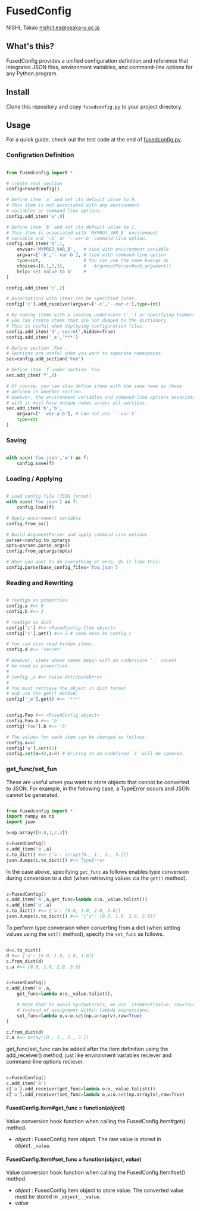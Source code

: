 # FusedConfig

NISHI, Takao <nishi.t.es@osaka-u.ac.jp>

## What's this?
FusedConfig provides a unified configuration definition and reference that integrates JSON files, environment variables, and command-line options for any Python program.

## Install
Clone this repository and copy `fusedconfig.py` to your project directory.

## Usage
For a quick guide, check out the test code at the end of [fusedconfig.py](fusedconfig.py).

### Configration Definition

```python

from fusedconfig import *

# create root section
config=FusedConfig()

# Define item `a` and set its default value to 0.
# This item is not associated with any environment
# variables or command-line options.
config.add_item('a',0)

# Define item `b` and set its default value to 1.
# This item is associated with `MYPROJ_VAR_B` environment
# variable and `-b` or `--var-b` command-line option.
config.add_item('b',1,
    envvar='MYPROJ_VAR_B',   # tied with environment variable
    argvar=['-b','--var-b'], # tied with command-line option
    type=int,                # You can use the same kwargs as
    choices=[0,1,2,3],       #   ArgumentParser#add_argument()
    help='set value to b'    #
)

config.add_item('c',2)

# Associations with items can be specified later.
config['c'].add_receiver(argvar=['-c','--var-c'],type=int)

# By naming items with a leading underscore ('_') or specifying hidden=True,
# you can create items that are not dumped to the dictionary.
# This is useful when deploying configuration files.
config.add_item('d','secret',hidden=True)
config.add_item('_e','***')

# Define section `Foo`.
# Sections are useful when you want to separate namespaces.
sec=config.add_section('Foo')

# Define item `f`under section `Foo`
sec.add_item('f',0)

# Of course, you can also define items with the same name as those
# defined in another section.
# However, the environment variables and command-line options associated
# with it must have unique names across all sections.
sec.add_item('b','b',
    argvar=['--var-a-b'], # Can not use `--var-b`
    type=str
)

```

### Saving
```python

with open('foo.json','w') as f:
    config.save(f)
```


### Loading / Applying
```python

# Load config file (JSON format)
with open('foo.json') as f:
    config.load(f)

# Apply environment variable
config.from_os()

# Build ArgumentParser and apply command-line options
parser=config.to_optargs
opts=parser.parse_args()
config.from_optargs(opts)

# When you want to do everything at once, do it like this:
config.parse(base_config_files='foo.json')

```

### Reading and Rewriting
```python

# readign as properties
config.a #=> 0
config.b #=> 1

# readign as dict
config['c'] #=> <FusedConfig.Item object>
config['c'].get() #=> 2 # same mean as config.c

# You can also read hidden items.
config.d #=> 'secret'

# However, items whose names begin with an underscore '_' cannot
# be read as properties.
#
# config._e #=> raise AttributeError
#
# You must retrieve the object in dict format
# and use the get() method.
config['_e'].get() #=> '***'


config.Foo #=> <FusedConfig object>
config.Foo.b #=> 'b'
config['Foo'].b #=> 'b'

# The values for each item can be changed as follows:
config.a=42
config['a'].set(42)
config.set(a=42,z=0) # Writing to an undefined `z` will be ignored.
```

### get_func/set_fun

These are useful when you want to store objects that cannot be converted to JSON.
For example, in the following case, a TypeError occurs and JSON cannot be generated.

```python

from fusedconfig import *
import numpy as np
import json

a=np.array([0.0,1,2,3])

c=FusedConfig()
c.add_item('a',a)
c.to_dict() #=> {'a': array([0., 1., 2., 3.])}
json.dumps(c.to_dict()) #=> TypeError
```

In the case above, specifying `get_func` as follows enables type conversion during conversion to a dict (when retrieving values via the `get()` method).

```python

c=FusedConfig()
c.add_item('a',a,get_func=lambda o:o._value.tolist())
c.add_item('a',a)
c.to_dict() #=> {'a': [0.0, 1.0, 2.0, 3.0]}
json.dumps(c.to_dict()) #=> '{"a": [0.0, 1.0, 2.0, 3.0]}'
```

To perform type conversion when converting from a dict (when setting values using the `set()` method), specify the `set_func` as follows.

```python

d=c.to_dict()
d #=> {'a': [0.0, 1.0, 2.0, 3.0]}
c.from_dict(d)
c.a #=> [0.0, 1.0, 2.0, 3.0]


c=FusedConfig()
c.add_item('a',a,
    get_func=lambda o:o._value.tolist(),

    # Note that to avoid SyntaxErrors, we use `Item#set(value, raw=True)`
    # instead of assignment within lambda expressions.
    set_func=lambda o,v:o.set(np.array(v),raw=True)
)

c.from_dict(d)
c.a #=> array([0., 1., 2., 3.])
```

get_func/set_func can be added after the item definition using the add_receiver() method, just like environment variables reciever and command-line options reciever.

```python

c=FusedConfig()
c.add_item('a')
c['a'].add_receiver(get_func=lambda o:o._value.tolist())
c['a'].add_receiver(set_func=lambda o,v:o.set(np.array(v),raw=True)
```

#### FusedConfig.Item#get_func = function(_object_)
Value conversion hook function when calling the FusedConfig.Item#get() method.

+ _object_ : FusedConfig.Item object. The raw value is stored in _object_`._value`.

#### FusedConfig.Item#set_func = function(_object_, _value_)
Value conversion hook function when calling the FusedConfig.Item#set() method.

+ _object_ : FusedConfig.Item object to store value. The converted value must be stored in `_object_._value`.
+ _value_
